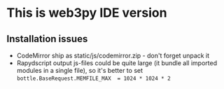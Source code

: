 # This is web3py IDE version 
## Installation issues 
- CodeMirror ship as static/js/codemirror.zip - don't forget unpack it
- Rapydscript output js-files could be quite large (it bundle all imported modules in a single file), so it's better to set `bottle.BaseRequest.MEMFILE_MAX  = 1024 * 1024 * 2`
